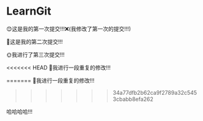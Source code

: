 # LearnGit

😊这是我的第一次提交!!!❌(我修改了第一次的提交!!!)



🐶这是我的第二次提交!!!



🌞我进行了第三次提交!!!



<<<<<<< HEAD
🐨我进行一段重复的修改!!!




=======
🐧我进行一段重复的修改!!!
>>>>>>> 34a77dfb2b62ca9f2789a32c5453cbabb8efa262



哈哈哈哈!!!